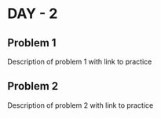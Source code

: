 # DAY - 2

## Problem 1
Description of problem 1 with link to practice

## Problem 2
Description of problem 2 with link to practice

